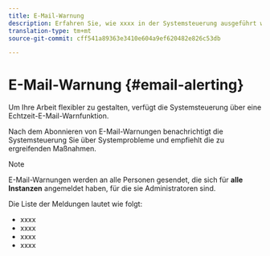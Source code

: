 ```yaml
---
title: E-Mail-Warnung
description: Erfahren Sie, wie xxxx in der Systemsteuerung ausgeführt wird
translation-type: tm+mt
source-git-commit: cff541a89363e3410e604a9ef620482e826c53db

---
```



# E-Mail-Warnung {#email-alerting}

Um Ihre Arbeit flexibler zu gestalten, verfügt die Systemsteuerung über eine Echtzeit-E-Mail-Warnfunktion.

Nach dem Abonnieren von E-Mail-Warnungen benachrichtigt die Systemsteuerung Sie über Systemprobleme und empfiehlt die zu ergreifenden Maßnahmen.

>[!NOTE]
>
>E-Mail-Warnungen werden an alle Personen gesendet, die sich für **alle Instanzen** angemeldet haben, für die sie Administratoren sind.

Die Liste der Meldungen lautet wie folgt:

* xxxx
* xxxx
* xxxx
* xxxx
